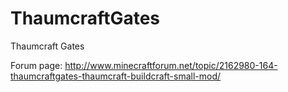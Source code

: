 ThaumcraftGates
===============

Thaumcraft Gates

Forum page: http://www.minecraftforum.net/topic/2162980-164-thaumcraftgates-thaumcraft-buildcraft-small-mod/
